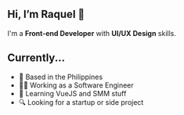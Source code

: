 Hi, I’m Raquel 👋
--
I'm a **Front-end Developer** with **UI/UX Design** skills.

Currently...
--
- 📍 Based in the Philippines
- 👩‍💻 Working as a Software Engineer
- 📑 Learning VueJS and SMM stuff
- 🔍 Looking for a startup or side project

<!---
raqueldeang/raqueldeang is a ✨ special ✨ repository because its `README.md` (this file) appears on your GitHub profile.
You can click the Preview link to take a look at your changes.
--->
